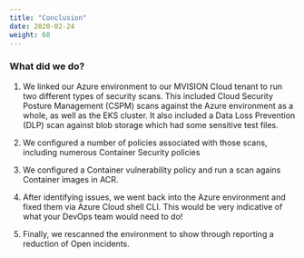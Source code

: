 ```yaml
---
title: "Conclusion"
date: 2020-02-24
weight: 60
---
```


### What did we do? ###

1. We linked our Azure environment to our MVISION Cloud tenant to run two different types of security scans. This included Cloud Security Posture Management (CSPM) scans against the Azure environment as a whole, as well as the EKS cluster. It also included a Data Loss Prevention (DLP) scan against blob storage which had some sensitive test files.

2. We configured a number of policies associated with those scans, including numerous Container Security policies

3. We configured a Container vulnerability policy and run a scan agains Container images in ACR.

4. After identifying issues, we went back into the Azure environment and fixed them via Azure Cloud shell CLI. This would be very indicative of what your DevOps team would need to do!

5. Finally, we rescanned the environment to show through reporting a reduction of Open incidents.
